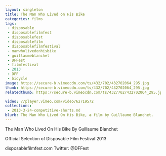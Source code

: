 ```yaml
---
layout: singleton
title: The Man Who Lived on His Bike
categories: films
tags:
 - disposable
 - disposablefilmfest
 - disposablefest
 - disposablefilm
 - disposablefilmfestival
 - manwholivedonhisbike
 - guillaumeblanchet
 - DFFest
 - filmfestival
 - 2013
 - DFF
 - bicycle
image: https://secure-b.vimeocdn.com/ts/432/702/432702064_295.jpg
thumb: https://secure-b.vimeocdn.com/ts/432/702/432702064_295.jpg
relatedthumb: https://secure-b.vimeocdn.com/ts/432/702/432702064_295.jpg

video: //player.vimeo.com/video/62719572
collections:
 - 2013-3-24-competitive-shorts.md
blurb: The Man Who Lived On His Bike, a film by Guillaume Blanchet.
---
```


The Man Who Lived On His Bike
By Guillaume Blanchet

Official Selection of Disposable Film Festival 2013

disposablefilmfest.com
Twitter: @DFFest